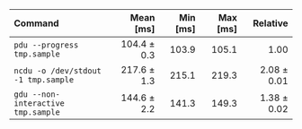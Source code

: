 | Command | Mean [ms] | Min [ms] | Max [ms] | Relative |
|:---|---:|---:|---:|---:|
| `pdu --progress tmp.sample` | 104.4 ± 0.3 | 103.9 | 105.1 | 1.00 |
| `ncdu -o /dev/stdout -1 tmp.sample` | 217.6 ± 1.3 | 215.1 | 219.3 | 2.08 ± 0.01 |
| `gdu --non-interactive tmp.sample` | 144.6 ± 2.2 | 141.3 | 149.3 | 1.38 ± 0.02 |

